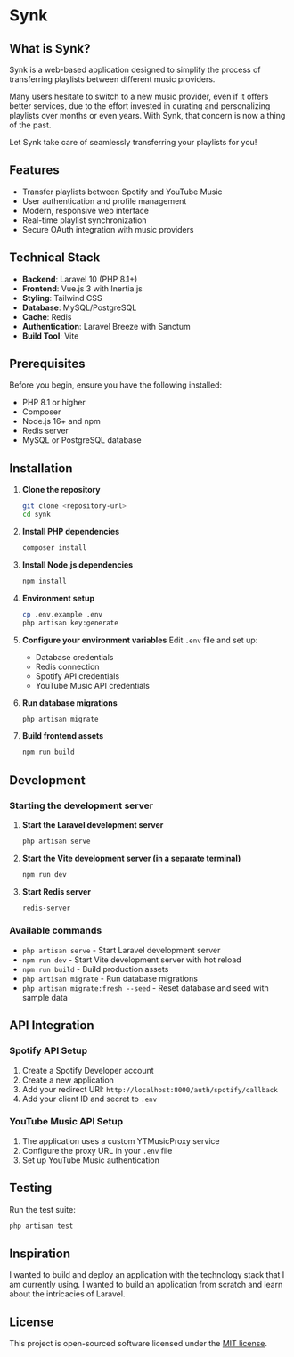 # Synk

## What is Synk?

Synk is a web-based application designed to simplify the process of transferring playlists between different music providers. 

Many users hesitate to switch to a new music provider, even if it offers better services, due to the effort invested in curating and personalizing playlists over months or even years. With Synk, that concern is now a thing of the past. 

Let Synk take care of seamlessly transferring your playlists for you!

## Features

- Transfer playlists between Spotify and YouTube Music
- User authentication and profile management
- Modern, responsive web interface
- Real-time playlist synchronization
- Secure OAuth integration with music providers

## Technical Stack

- **Backend**: Laravel 10 (PHP 8.1+)
- **Frontend**: Vue.js 3 with Inertia.js
- **Styling**: Tailwind CSS
- **Database**: MySQL/PostgreSQL
- **Cache**: Redis
- **Authentication**: Laravel Breeze with Sanctum
- **Build Tool**: Vite

## Prerequisites

Before you begin, ensure you have the following installed:
- PHP 8.1 or higher
- Composer
- Node.js 16+ and npm
- Redis server
- MySQL or PostgreSQL database

## Installation

1. **Clone the repository**
   ```bash
   git clone <repository-url>
   cd synk
   ```

2. **Install PHP dependencies**
   ```bash
   composer install
   ```

3. **Install Node.js dependencies**
   ```bash
   npm install
   ```

4. **Environment setup**
   ```bash
   cp .env.example .env
   php artisan key:generate
   ```

5. **Configure your environment variables**
   Edit `.env` file and set up:
   - Database credentials
   - Redis connection
   - Spotify API credentials
   - YouTube Music API credentials

6. **Run database migrations**
   ```bash
   php artisan migrate
   ```

7. **Build frontend assets**
   ```bash
   npm run build
   ```

## Development

### Starting the development server

1. **Start the Laravel development server**
   ```bash
   php artisan serve
   ```

2. **Start the Vite development server (in a separate terminal)**
   ```bash
   npm run dev
   ```

3. **Start Redis server**
   ```bash
   redis-server
   ```

### Available commands

- `php artisan serve` - Start Laravel development server
- `npm run dev` - Start Vite development server with hot reload
- `npm run build` - Build production assets
- `php artisan migrate` - Run database migrations
- `php artisan migrate:fresh --seed` - Reset database and seed with sample data

## API Integration

### Spotify API Setup
1. Create a Spotify Developer account
2. Create a new application
3. Add your redirect URI: `http://localhost:8000/auth/spotify/callback`
4. Add your client ID and secret to `.env`

### YouTube Music API Setup
1. The application uses a custom YTMusicProxy service
2. Configure the proxy URL in your `.env` file
3. Set up YouTube Music authentication

## Testing

Run the test suite:
```bash
php artisan test
```

## Inspiration

I wanted to build and deploy an application with the technology stack that I am currently using. I wanted to build an application from scratch and learn about the intricacies of Laravel.

## License

This project is open-sourced software licensed under the [MIT license](LICENSE.md).
